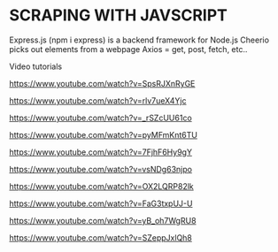 # SCRAPING WITH JAVSCRIPT

Express.js (npm i express) is a backend framework for Node.js
Cheerio picks out elements from a webpage
Axios = get, post, fetch, etc..

Video tutorials

https://www.youtube.com/watch?v=SpsRJXnRyGE

https://www.youtube.com/watch?v=rlv7ueX4Yjc

https://www.youtube.com/watch?v=_rSZcUU61co

https://www.youtube.com/watch?v=pyMFmKnt6TU

https://www.youtube.com/watch?v=7FjhF6Hy9gY

https://www.youtube.com/watch?v=vsNDg63njpo

https://www.youtube.com/watch?v=OX2LQRP82lk

https://www.youtube.com/watch?v=FaG3txpUJ-U

https://www.youtube.com/watch?v=yB_oh7WgRU8

https://www.youtube.com/watch?v=SZeppJxlQh8